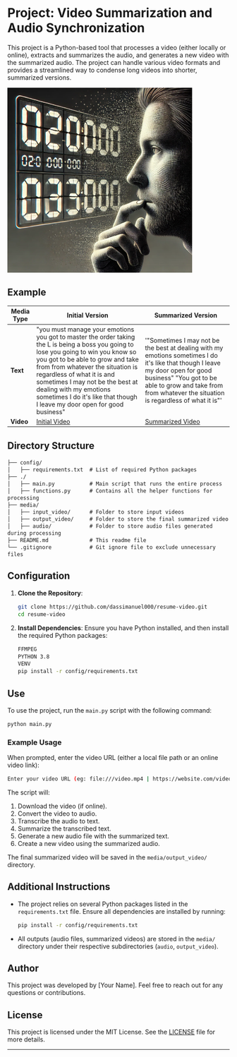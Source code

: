 
# Project: Video Summarization and Audio Synchronization

This project is a Python-based tool that processes a video (either locally or online), extracts and summarizes the audio, and generates a new video with the summarized audio. The project can handle various video formats and provides a streamlined way to condense long videos into shorter, summarized versions.

<img src="G.PNG" witdh='720' height='420'/>

## Example

| Media Type          | Initial Version | Summarized Version |
|---------------------|-----------------|--------------------|
| **Text**            | "you must manage your emotions you got to master the order taking the L is being a boss you going to lose you going to win you know so you got to be able to grow and take from from whatever the situation is regardless of what it is and sometimes I may not be the best at dealing with my emotions sometimes I do it's like that though I leave my door open for good business" | '"Sometimes I may not be the best at dealing with my emotions sometimes I do it\'s like that though I leave my door open for good business" "You got to be able to grow and take from from whatever the situation is regardless of what it is"' |
| **Video**           | [Initial Video](https://www.youtube.com/shorts/KcZgZ4b0zr0) | [Summarized Video](https://youtube.com/shorts/49mlfpyk4hE?feature=share) |


## Directory Structure

```plaintext
├── config/
│   ├── requirements.txt  # List of required Python packages
├── ./
│   ├── main.py           # Main script that runs the entire process
│   ├── functions.py      # Contains all the helper functions for processing
├── media/
│   ├── input_video/      # Folder to store input videos
│   ├── output_video/     # Folder to store the final summarized video
│   ├── audio/            # Folder to store audio files generated during processing
├── README.md             # This readme file
└── .gitignore            # Git ignore file to exclude unnecessary files
```

## Configuration

1. **Clone the Repository**:
   ```bash
   git clone https://github.com/dassimanuel000/resume-video.git
   cd resume-video
   ```

2. **Install Dependencies**:
   Ensure you have Python installed, and then install the required Python packages:
   ```bash
   FFMPEG
   PYTHON 3.8
   VENV
   pip install -r config/requirements.txt
   ```

## Use

To use the project, run the `main.py` script with the following command:

```bash
python main.py
```

### Example Usage

When prompted, enter the video URL (either a local file path or an online video link):

```bash
Enter your video URL (eg: file:///video.mp4 | https://website.com/video.mp4): 
```

The script will:
1. Download the video (if online).
2. Convert the video to audio.
3. Transcribe the audio to text.
4. Summarize the transcribed text.
5. Generate a new audio file with the summarized text.
6. Create a new video using the summarized audio.

The final summarized video will be saved in the `media/output_video/` directory.

## Additional Instructions

- The project relies on several Python packages listed in the `requirements.txt` file. Ensure all dependencies are installed by running:
  ```bash
  pip install -r config/requirements.txt
  ```

- All outputs (audio files, summarized videos) are stored in the `media/` directory under their respective subdirectories (`audio`, `output_video`).

## Author

This project was developed by [Your Name]. Feel free to reach out for any questions or contributions.

## License

This project is licensed under the MIT License. See the [LICENSE](LICENSE) file for more details.

---

